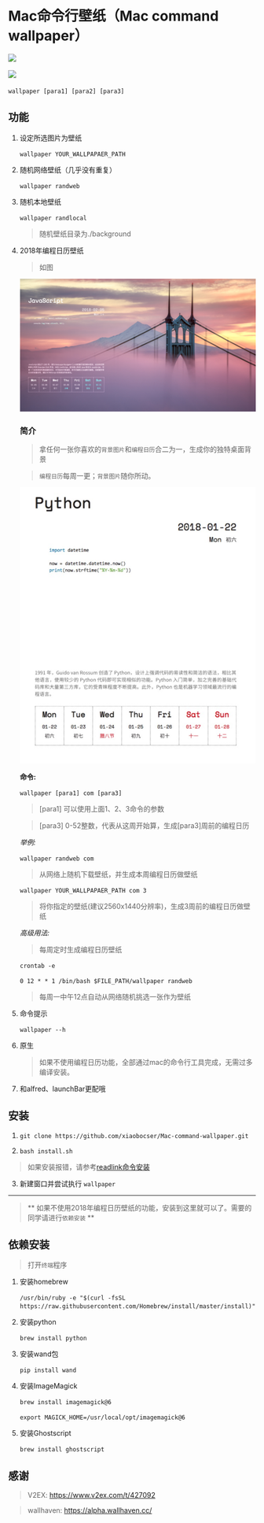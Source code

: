 # Mac命令行壁纸（Mac command wallpaper）

![](./source/demonstration.gif)

![](./source/demonstration-alfred.gif)

`wallpaper [para1] [para2] [para3]`

## 功能

1. 设定所选图片为壁纸

      `wallpaper YOUR_WALLPAPAER_PATH`

2. 随机网络壁纸（几乎没有重复）

      `wallpaper randweb`

3. 随机本地壁纸

    `wallpaper randlocal`

      > 随机壁纸目录为./background

4. 2018年编程日历壁纸

    > 如图

    ![](./composite/code_calendar_wallpaper_06.jpg)

    ### 简介

    > 拿任何一张你喜欢的`背景图片`和`编程日历`合二为一，生成你的独特桌面背景

    > `编程日历`每周一更；`背景图片`随你所动。

    ![](./source/python_calander.jpg)

    **命令:**

      `wallpaper [para1] com [para3]`

    >  [para1] 可以使用上面1、2、3命令的参数

    > [para3] 0-52整数，代表从这周开始算，生成[para3]周前的编程日历

    *举例:*

     `wallpaper randweb com`

    > 从网络上随机下载壁纸，并生成本周编程日历做壁纸 

     `wallpaper YOUR_WALLPAPAER_PATH com 3`

    > 将你指定的壁纸(建议2560x1440分辨率)，生成3周前的编程日历做壁纸

    *高级用法:*

    > 每周定时生成编程日历壁纸

     `crontab -e`

     `0 12 * * 1 /bin/bash $FILE_PATH/wallpaper randweb` 

    > 每周一中午12点自动从网络随机挑选一张作为壁纸


5. 命令提示

	  `wallpaper --h`

6. 原生

    > 如果不使用编程日历功能，全部通过mac的命令行工具完成，无需过多编译安装。

7. 和alfred、launchBar更配哦

## 安装

1. `git clone https://github.com/xiaobocser/Mac-command-wallpaper.git`

2. `bash install.sh`

> 如果安装报错，请参考[readlink命令安装](https://github.com/xiaobocser/Mac-command-wallpaper/issues/3)

3. 新建窗口并尝试执行 `wallpaper`





--------------------

> ** 如果不使用2018年编程日历壁纸的功能，安装到这里就可以了。需要的同学请进行`依赖安装` **

## 依赖安装

> 打开`终端`程序

1. 安装homebrew

	  `/usr/bin/ruby -e "$(curl -fsSL https://raw.githubusercontent.com/Homebrew/install/master/install)"`

2. 安装python

      `brew install python`

3. 安装wand包

	  `pip install wand`

4. 安装ImageMagick

      `brew install imagemagick@6`

      `export MAGICK_HOME=/usr/local/opt/imagemagick@6`

5. 安装Ghostscript

      `brew install ghostscript`

## 感谢

> V2EX: https://www.v2ex.com/t/427092

> wallhaven: https://alpha.wallhaven.cc/
